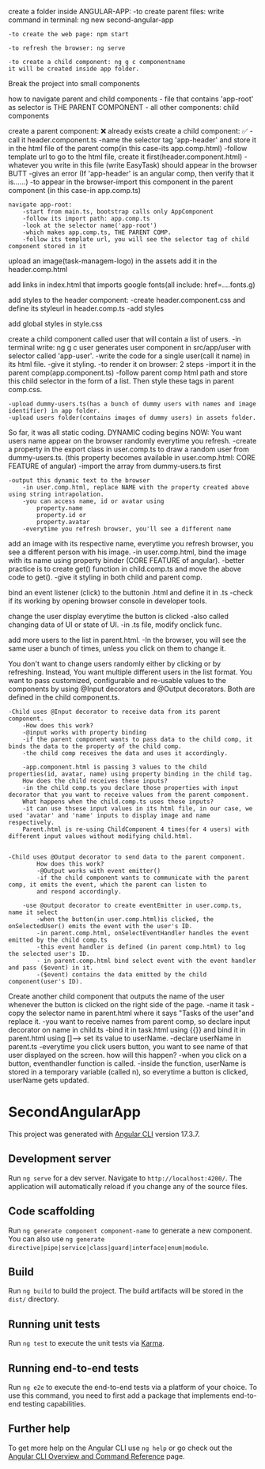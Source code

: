 create a folder inside ANGULAR-APP:
    -to create parent files:
      write command in terminal: ng new second-angular-app

    -to create the web page: npm start

    -to refresh the browser: ng serve

    -to create a child component: ng g c componentname
    it will be created inside app folder.

Break the project into small components

how to navigate parent and child components
    - file that contains 'app-root' as selector is THE PARENT COMPONENT
    - all other components: child components

create a parent component: ❌ already exists
create a child component: ✅
    -call it header.component.ts 
    -name the selector tag 'app-header' and store it in the html file of the parent comp(in this case-its app.comp.html)
    -follow template url to go to the html file, create it first(header.component.html)
            -whatever you write in this file (write EasyTask) should appear in the browser BUTT 
            -gives an error (If 'app-header' is an angular comp, then verify that it is......)
            -to appear in the browser-import this component in the parent component (in this case-in app.comp.ts)
             
                 

    navigate app-root:
        -start from main.ts, bootstrap calls only AppComponent
        -follow its import path: app.comp.ts 
        -look at the selector name('app-root')
        -which makes app.comp.ts, THE PARENT COMP.
        -follow its template url, you will see the selector tag of child component stored in it

upload an image(task-managem-logo) in the assets 
add it in the header.comp.html

add links in index.html that imports google fonts(all include: href=....fonts.g)


add styles to the header component:
    -create header.component.css and define its styleurl in header.comp.ts
    -add styles

add global styles in style.css

create a child component called user that will contain a list of users.
    -in terminal write: ng g c user
        generates user component in src/app/user with selector called 'app-user'.
    -write the code for a single user(call it name) in its html file.
    -give it styling.
    -to render it on browser: 
        2 steps
        -import it in the parent comp(app.component.ts)
        -follow parent comp html path and store this child selector in the form of a list. Then style these tags in parent comp.css.

    -upload dummy-users.ts(has a bunch of dummy users with names and image identifier) in app folder.
    -upload users folder(contains images of dummy users) in assets folder.

So far, it was all static coding. DYNAMIC coding begins NOW:
You want users name appear on the browser randomly everytime you refresh.
    -create a property in the export class in user.comp.ts to draw a random user from dummy-users.ts. (this property becomes available in user.comp.html: CORE FEATURE of angular)
    -import the array from dummy-users.ts first
    
    -output this dynamic text to the browser
        -in user.comp.html, replace NAME with the property created above using string intrapolation.
        -you can access name, id or avatar using
            property.name
            property.id or 
            property.avatar
        -everytime you refresh browser, you'll see a different name

add an image with its respective name, everytime you refresh browser, you see a different person with his image.
    -in user.comp.html, bind the image with its name using property binder (CORE FEATURE of angular).
    -better practice is to create get() function in child.comp.ts and move the above code to get(). 
    -give it styling in both child and parent comp.

bind an event listener (click) to the buttonin .html and define it in .ts
    -check if its working by opening browser console in developer tools.

change the user display everytime the button is clicked
    -also called changing data of UI or state of UI.
     -in .ts file, modify onclick func.

add more users to the list in parent.html.
-In the browser, you will see the same user a bunch of times, unless you click on them to change it.

You don't want to change users randomly either by clicking or by refreshing. Instead, You want multiple different users in the list format.
You want to pass customized, configurable and re-usable values to the components by using @Input decorators and @Output decorators.
Both are defined in the child component.ts.

    -Child uses @Input decorator to receive data from its parent component.
        -How does this work?
        -@input works with property binding
        -if the parent component wants to pass data to the child comp, it binds the data to the property of the child comp.
        -the child comp receives the data and uses it accordingly.

        -app.component.html is passing 3 values to the child properties(id, avatar, name) using property binding in the child tag.
        How does the child receives these inputs?
        -in the child comp.ts you declare those properties with input decorator that you want to receive values from the parent component.
        What happens when the child.comp.ts uses these inputs?
        -it can use thsese input values in its html file, in our case, we used 'avatar' and 'name' inputs to display image and name respectively.
        Parent.html is re-using ChildComponent 4 times(for 4 users) with different input values without modifying child.html.

        
    -Child uses @Output decorator to send data to the parent component.
            How does this work?
            -@Output works with event emitter()
            -if the child component wants to communicate with the parent comp, it emits the event, which the parent can listen to 
            and respond accordingly.

        -use @output decorator to create eventEmitter in user.comp.ts, name it select
            -when the button(in user.comp.html)is clicked, the onSelectedUser() emits the event with the user's ID.
            -in parent.comp.html, onSelectEventHandler handles the event emitted by the child comp.ts
            -this event handler is defined (in parent comp.html) to log the selected user's ID.
            - in parent.comp.html bind select event with the event handler and pass ($event) in it. 
            -($event) contains the data emitted by the child component(user's ID).

Create another child component that outputs the name of the user whenever the button is clicked on the right side of the page.
    -name it task
    -copy the selector name in parent.html where it says "Tasks of the user"and replace it.
    -you want to receive names from parent comp, so declare input decorator on name in child.ts
    -bind it in task.html using {{}} and bind it in parent.html using []--> set its value to userName.
    -declare userName in parent.ts
    -everytime you click users button, you want to see name of that user displayed on the screen. how will this happen?
        -when you click on a button, eventhandler function is called.
        -inside the function, userName is stored in a temporary variable (called n), so everytime a button is clicked, userName gets updated.

            

    

# SecondAngularApp

This project was generated with [Angular CLI](https://github.com/angular/angular-cli) version 17.3.7.

## Development server

Run `ng serve` for a dev server. Navigate to `http://localhost:4200/`. The application will automatically reload if you change any of the source files.

## Code scaffolding

Run `ng generate component component-name` to generate a new component. You can also use `ng generate directive|pipe|service|class|guard|interface|enum|module`.

## Build

Run `ng build` to build the project. The build artifacts will be stored in the `dist/` directory.

## Running unit tests

Run `ng test` to execute the unit tests via [Karma](https://karma-runner.github.io).

## Running end-to-end tests

Run `ng e2e` to execute the end-to-end tests via a platform of your choice. To use this command, you need to first add a package that implements end-to-end testing capabilities.

## Further help

To get more help on the Angular CLI use `ng help` or go check out the [Angular CLI Overview and Command Reference](https://angular.io/cli) page.
